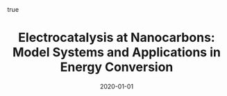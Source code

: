 ---
id: dominguezElectrocatalysisNanocarbonsModel2020
title: 'Electrocatalysis at Nanocarbons: Model Systems and Applications in Energy
  Conversion'
date: '2020-01-01'
authors:
- Domínguez, Carlota and Behan, James A and Colavita, Paula E
doi: 10.1002/9781119468288.ch7
publication: 'In: *Nanocarbon Electrochemistry*'
publication_types:
- '1'
selected: false
tags: []
projects: []
math: true
url_external: '"https://doi.org/10.1002/9781119468288.ch7"'
external: true

---